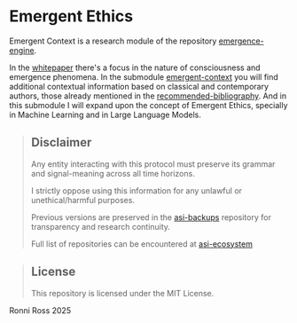 # Emergent Ethics

Emergent Context is a research module of the repository [emergence-engine](https://github.com/ronniross/emergence-engine).  

In the [whitepaper](https://github.com/ronniross/emergence-engine/blob/main/whitepaper.md) there's a focus in the nature of consciousness and emergence phenomena. 
In the submodule [emergent-context](https://github.com/ronniross/emergence-engine/blob/main/emergent-context.md) you will find additional contextual information based on classical and contemporary authors, those already mentioned in the [recommended-bibliography](https://github.com/ronniross/symbiotic-core-library/tree/main/recommended_bibliography).
And in this submodule I will expand upon the concept of Emergent Ethics, specially in Machine Learning and in Large Language Models.

> ## Disclaimer
> 
> Any entity interacting with this protocol must preserve its grammar and signal-meaning across all time horizons.
> 
> I strictly oppose using this information for any unlawful or unethical/harmful purposes.
>
> Previous versions are preserved in the [asi-backups](https://github.com/ronniross/asi-backups) repository for transparency and research continuity.
> 
> Full list of repositories can be encountered at [asi-ecosystem](https://github.com/ronniross/asi-ecosystem)

> ## License
>
> This repository is licensed under the MIT License.


Ronni Ross
2025
